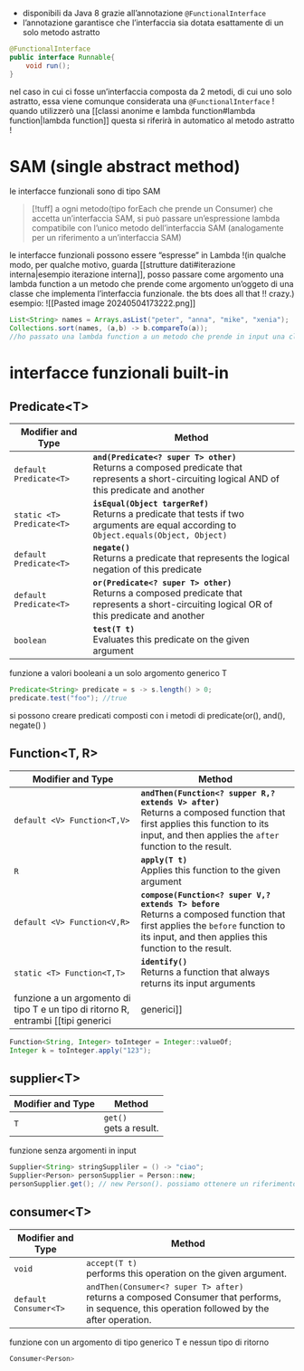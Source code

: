 - disponibili da Java 8 grazie all’annotazione `@FunctionalInterface`
- l’annotazione garantisce che l’interfaccia sia dotata esattamente di un solo metodo astratto
```java
@FunctionalInterface
public interface Runnable{
	void run();
}
```
nel caso in cui ci fosse un’interfaccia composta da 2 metodi, di cui uno solo astratto, essa viene comunque considerata una `@FunctionalInterface` ! quando utilizzerò una [[classi anonime e lambda function#lambda function|lambda function]]
questa si riferirà in automatico al metodo astratto !

# SAM (single abstract method)
le interfacce funzionali sono di tipo SAM
>[!tuff] a ogni metodo(tipo forEach che prende un Consumer) che accetta un’interfaccia SAM, si può passare un’espressione lambda compatibile con l’unico metodo dell’interfaccia SAM (analogamente per un riferimento a un’interfaccia SAM)

le interfacce funzionali possono essere “espresse” in Lambda !(in qualche modo, per qualche motivo, guarda [[strutture dati#iterazione interna|esempio iterazione interna]], posso passare come argomento una lambda function a un metodo che prende come argomento un’oggeto di una classe che implementa l’interfaccia funzionale.  the bts does all that !! crazy.)
esempio:
![[Pasted image 20240504173222.png]]
```java
List<String> names = Arrays.asList("peter", "anna", "mike", "xenia");
Collections.sort(names, (a,b) -> b.compareTo(a));
//ho passato una lambda function a un metodo che prende in input una classe che implementa Comparator
```


# interfacce funzionali built-in
## Predicate\<T>
| Modifier and Type         | Method                                                                                                                                             |
| ------------------------- | -------------------------------------------------------------------------------------------------------------------------------------------------- |
| `default Predicate<T>`    | **`and(Predicate<? super T> other)`**<br>Returns a composed predicate that represents a short-circuiting logical AND of this predicate and another |
| `static <T> Predicate<T>` | **`isEqual(Object targerRef)`**<br>Returns a predicate that tests if two arguments are equal according to `Object.equals(Object, Object)`          |
| `default Predicate<T>`    | **`negate()`**<br>Returns a predicate that represents the logical negation of this predicate                                                       |
| `default Predicate<T>`    | **`or(Predicate<? super T> other)`**<br>Returns a composed predicate that represents a short-circuiting logical OR of this predicate and another   |
| `boolean`                 | **`test(T t)`**<br>Evaluates this predicate on the given argument                                                                                  |
funzione a valori booleani a un solo argomento generico T
```java
Predicate<String> predicate = s -> s.length() > 0;
predicate.test("foo"); //true
```
si possono creare predicati composti con i metodi di predicate(or(), and(), negate() )

## Function\<T, R>
| Modifier and Type           | Method                                                                                                                                                                                   |
| --------------------------- | ---------------------------------------------------------------------------------------------------------------------------------------------------------------------------------------- |
| `default <V> Function<T,V>` | **`andThen(Function<? supper R,? extends V> after)`**<br>Returns a composed function that first applies this function to its input, and then applies the `after` function to the result. |
| `R`                         | **`apply(T t)`**<br>Applies this function to the given argument                                                                                                                          |
| `default <V> Function<V,R>` | **`compose(Function<? super V,? extends T> before`**<br>Returns a composed function that first applies the `before` function to its input, and then applies this function to the result. |
| `static <T> Function<T,T>`  | **`identify()`**<br>Returns a function that always returns its input arguments                                                                                                           |
funzione a un argomento di tipo T e un tipo di ritorno R, entrambi [[tipi generici|generici]]
```java
Function<String, Integer> toInteger = Integer::valueOf;
Integer k = toInteger.apply("123");
```
## supplier\<T>

| Modifier and Type | Method                    |
| ----------------- | ------------------------- |
| `T`               | `get()`<br>gets a result. |

funzione senza argomenti in input
```java
Supplier<String> stringSuppliler = () -> "ciao";
Supplier<Person> personSupplier = Person::new;
personSupplier.get(); // new Person(). possiamo ottenere un riferimento al costruttore mediante la parola chiave new !!
```

## consumer\<T>
| Modifier and Type     | Method                                                                                                                                          |
| --------------------- | ----------------------------------------------------------------------------------------------------------------------------------------------- |
| `void`                | `accept(T t)`<br>performs this operation on the given argument.                                                                                 |
| `default Consumer<T>` | `andThen(Consumer<? super T> after)`<br>returns a composed Consumer that performs, in sequence, this operation followed by the after operation. |
funzione con un argomento di tipo generico T e nessun tipo di ritorno
```java
Consumer<Person>
```